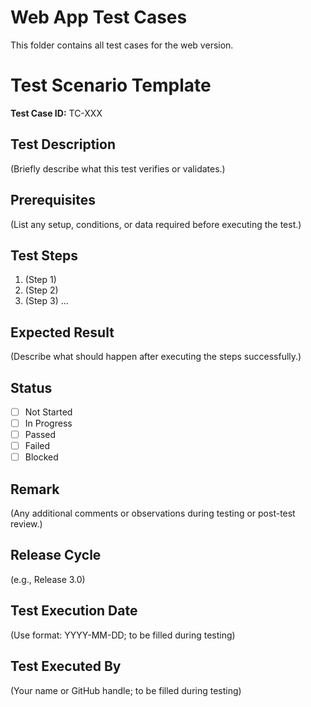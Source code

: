 # Web App Test Cases

This folder contains all test cases for the web version.

# Test Scenario Template

**Test Case ID:** TC-XXX

## Test Description
(Briefly describe what this test verifies or validates.)

## Prerequisites
(List any setup, conditions, or data required before executing the test.)

## Test Steps
1. (Step 1)
2. (Step 2)
3. (Step 3)
...

## Expected Result
(Describe what should happen after executing the steps successfully.)

## Status
- [ ] Not Started  
- [ ] In Progress  
- [ ] Passed  
- [ ] Failed  
- [ ] Blocked

## Remark
(Any additional comments or observations during testing or post-test review.)

## Release Cycle
(e.g., Release 3.0)

## Test Execution Date
(Use format: YYYY-MM-DD; to be filled during testing)

## Test Executed By
(Your name or GitHub handle; to be filled during testing)
